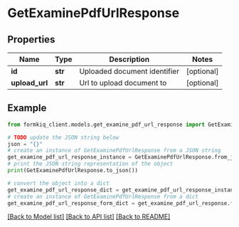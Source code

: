 # GetExaminePdfUrlResponse


## Properties

Name | Type | Description | Notes
------------ | ------------- | ------------- | -------------
**id** | **str** | Uploaded document identifier | [optional] 
**upload_url** | **str** | Url to upload document to | [optional] 

## Example

```python
from formkiq_client.models.get_examine_pdf_url_response import GetExaminePdfUrlResponse

# TODO update the JSON string below
json = "{}"
# create an instance of GetExaminePdfUrlResponse from a JSON string
get_examine_pdf_url_response_instance = GetExaminePdfUrlResponse.from_json(json)
# print the JSON string representation of the object
print(GetExaminePdfUrlResponse.to_json())

# convert the object into a dict
get_examine_pdf_url_response_dict = get_examine_pdf_url_response_instance.to_dict()
# create an instance of GetExaminePdfUrlResponse from a dict
get_examine_pdf_url_response_form_dict = get_examine_pdf_url_response.from_dict(get_examine_pdf_url_response_dict)
```
[[Back to Model list]](../README.md#documentation-for-models) [[Back to API list]](../README.md#documentation-for-api-endpoints) [[Back to README]](../README.md)


